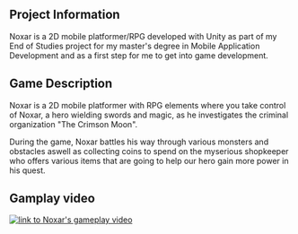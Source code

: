 ## Project Information

Noxar is a 2D mobile platformer/RPG developed with Unity as part of my End of Studies project for my master's degree in Mobile Application Development and as a first step for me to get into game development.

## Game Description

Noxar is a 2D mobile platformer with RPG elements where you take control of Noxar, a hero wielding swords and magic, as he investigates the criminal organization "The Crimson Moon".

During the game, Noxar battles his way through various monsters and obstacles aswell as collecting coins to spend on the myserious shopkeeper who offers various items that are going to help our hero gain more power in his quest.

## Gamplay video  

[![link to Noxar's gameplay video](https://img.youtube.com/vi/JmFY6YmOQKY/0.jpg)](https://www.youtube.com/watch?v=JmFY6YmOQKY)
